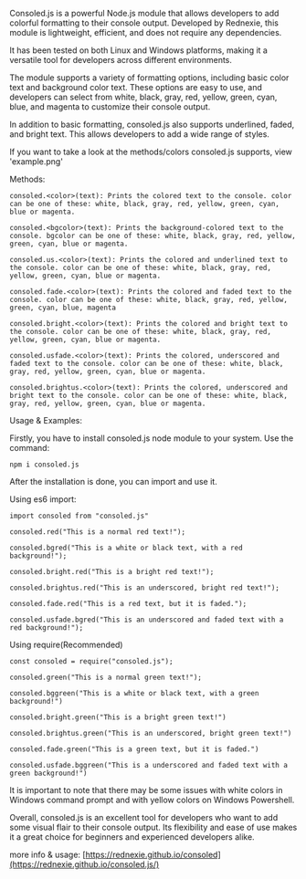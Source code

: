 Consoled.js is a powerful Node.js module that allows developers to add colorful formatting to their console output. Developed by Rednexie, this module is lightweight, efficient, and does not require any dependencies.

It has been tested on both Linux and Windows platforms, making it a versatile tool for developers across different environments.

The module supports a variety of formatting options, including basic color text and background color text. These options are easy to use, and developers can select from white, black, gray, red, yellow, green, cyan, blue, and magenta to customize their console output.

In addition to basic formatting, consoled.js also supports underlined, faded, and bright text. This allows developers to add a wide range of styles.

If you want to take a look at the methods/colors consoled.js supports, view 'example.png' 

Methods:
    
    consoled.<color>(text): Prints the colored text to the console. color can be one of these: white, black, gray, red, yellow, green, cyan, blue or magenta. 
    
    consoled.<bgcolor>(text): Prints the background-colored text to the console. bgcolor can be one of these: white, black, gray, red, yellow, green, cyan, blue or magenta.

    consoled.us.<color>(text): Prints the colored and underlined text to the console. color can be one of these: white, black, gray, red, yellow, green, cyan, blue or magenta.
    
    consoled.fade.<color>(text): Prints the colored and faded text to the console. color can be one of these: white, black, gray, red, yellow, green, cyan, blue, magenta 
    
    consoled.bright.<color>(text): Prints the colored and bright text to the console. color can be one of these: white, black, gray, red, yellow, green, cyan, blue or magenta.

    consoled.usfade.<color>(text): Prints the colored, underscored and faded text to the console. color can be one of these: white, black, gray, red, yellow, green, cyan, blue or magenta.

    consoled.brightus.<color>(text): Prints the colored, underscored and bright text to the console. color can be one of these: white, black, gray, red, yellow, green, cyan, blue or magenta.

Usage & Examples:

Firstly, you have to install consoled.js node module to your system. Use the command:

    npm i consoled.js

After the installation is done, you can import and use it.

Using es6 import:

    import consoled from "consoled.js"

    consoled.red("This is a normal red text!");

    consoled.bgred("This is a white or black text, with a red background!");

    consoled.bright.red("This is a bright red text!");

    consoled.brightus.red("This is an underscored, bright red text!");

    consoled.fade.red("This is a red text, but it is faded.");

    consoled.usfade.bgred("This is an underscored and faded text with a red background!");

Using require(Recommended)

    const consoled = require("consoled.js");

    consoled.green("This is a normal green text!");

    consoled.bggreen("This is a white or black text, with a green background!")

    consoled.bright.green("This is a bright green text!")

    consoled.brightus.green("This is an underscored, bright green text!")

    consoled.fade.green("This is a green text, but it is faded.")

    consoled.usfade.bggreen("This is a underscored and faded text with a green background!")


It is important to note that there may be some issues with white colors in Windows command prompt and with yellow colors on Windows Powershell.

Overall, consoled.js is an excellent tool for developers who want to add some visual flair to their console output. Its flexibility and ease of use makes it a great choice for beginners and experienced developers alike.

more info & usage: [https://rednexie.github.io/consoled](https://rednexie.github.io/consoled.js/)
